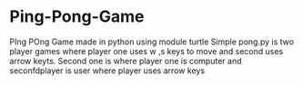 # Ping-Pong-Game
PIng POng Game made in python using module turtle 
Simple pong.py is two player games where player one uses w ,s keys to move and second uses arrow keyts.
Second one is where player one is computer and seconfdplayer is user where player uses arrow keys
